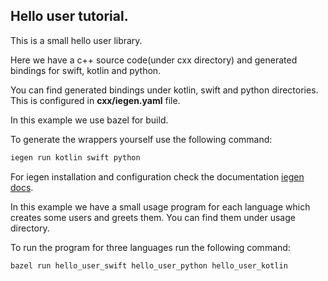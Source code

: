 ## Hello user tutorial.

This is a small hello user library.

Here we have a c++ source code(under cxx directory) and generated bindings for swift, kotlin and python.

You can find generated bindings under kotlin, swift and python directories.
This is configured in **cxx/iegen.yaml** file.

In this example we use bazel for build.

To generate the wrappers yourself use the following command:
 ```bash
 iegen run kotlin swift python
 ```

For iegen installation and configuration check the documentation [iegen docs](https://iegen.picsart.com).

In this example we have a small usage program for each language which creates some users and greets them.
You can find them under usage directory.

To run the program for three languages run the following command:
 ```bash
 bazel run hello_user_swift hello_user_python hello_user_kotlin
 ```
